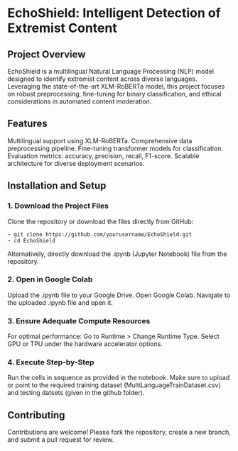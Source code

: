 # EchoShield: Intelligent Detection of Extremist Content

## Project Overview
EchoShield is a multilingual Natural Language Processing (NLP) model designed to identify extremist content across diverse languages. Leveraging the state-of-the-art XLM-RoBERTa model, this project focuses on robust preprocessing, fine-tuning for binary classification, and ethical considerations in automated content moderation.

## Features
Multilingual support using XLM-RoBERTa.
Comprehensive data preprocessing pipeline.
Fine-tuning transformer models for classification.
Evaluation metrics: accuracy, precision, recall, F1-score.
Scalable architecture for diverse deployment scenarios.

## Installation and Setup

### 1. Download the Project Files
Clone the repository or download the files directly from GitHub:

    ~ git clone https://github.com/yourusername/EchoShield.git
    ~ cd EchoShield
Alternatively, directly download the .ipynb (Jupyter Notebook) file from the repository.
### 2. Open in Google Colab
Upload the .ipynb file to your Google Drive.
Open Google Colab.
Navigate to the uploaded .ipynb file and open it.
### 3. Ensure Adequate Compute Resources
For optimal performance:
    Go to Runtime > Change Runtime Type.
    Select GPU or TPU under the hardware accelerator options.
### 4. Execute Step-by-Step
Run the cells in sequence as provided in the notebook.
Make sure to upload or point to the required training dataset (MultiLanguageTrainDataset.csv) and testing datsets (given in the github folder).

## Contributing
Contributions are welcome! Please fork the repository, create a new branch, and submit a pull request for review.